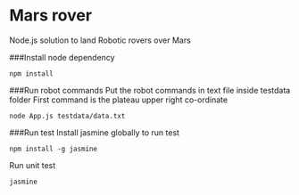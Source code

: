 # Mars rover

Node.js solution to land Robotic rovers over Mars

###Install node dependency
```
npm install
```

###Run robot commands
Put the robot commands in text file inside testdata folder
First command is the plateau upper right co-ordinate

```
node App.js testdata/data.txt
```

###Run test
Install jasmine globally to run test
```
npm install -g jasmine
```

Run unit test
```
jasmine
```